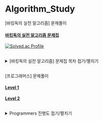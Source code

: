 # Algorithm_Study
[바킹독의 실전 알고리즘] 문제풀이

#### [바킹독의 실전 알고리즘 문제집](https://github.com/encrypted-def/basic-algo-lecture/blob/master/workbook.md)

[![Solved.ac Profile](http://mazassumnida.wtf/api/v2/generate_badge?boj=gamedevc)](https://solved.ac/gamedevc/)
## 
<details>
<summary>[바킹독의 실전 알고리즘] 문제집 목차 접기/펼치기</summary>
  
## 목차
```
0x01강 - 기초 코드 작성 요령 I -- 완료
0x02강 - 기초 코드 작성 요령 II -- 완료
0x03강 - 배열 -- 완료
0x04강 - 연결 리스트 -- 완료
0x05강 - 스택 -- ~오큰수까지 완료
0x06강 - 큐 -- 완료
0x07강 - 덱 -- ~AC까지 완료
0x08강 - 스택의 활용(수식의 괄호 쌍) -- 완료
0x09강 - BFS ~벽 부수고 이동하기 2(텀 프로젝트 제외)까지 완료
0x0A강 - DFS
0x0B강 - 재귀 ~별 찍기 11까지 완료
0x0C강 - 백트래킹 ~암호 만들기까지 완료
0x0D강 - 시뮬레이션
0x0E강 - 정렬 I -- 완료
0x0F강 - 정렬 II -- 완료
0x10강 - 다이나믹 프로그래밍 ~구간 합 구하기 5(내리막 길 제외)까지 완료
0x11강 - 그리디 ~선 긋기까지 완료
0x12강 - 수학 ~캠핑까지 완료
0x13강 - 이분탐색 ~멀티버스 II까지 완료
0x14강 - 투 포인터 ~수들의 합 2까지 완료 (소수의 연속합제외)
0x15강 - 해시 ~싸이버개강총회까지 완료
0x16강 - 이진 검색 트리 ~문제 추천 시스템 Version 1까지 완료
0x17강 - 우선순위 큐 ~파일 합치기 3까지 완료
0x18강 - 그래프 ~숨바꼭질까지 완료 (경로 찾기제외)
0x19강 - 트리 ~트리까지 완료
0x1A강 - 위상정렬 ~작업까지 완료
0x1B강 - 최소 신장 트리 ~학교 탐방하기까지 완료
0x1C강 - 플로이드 알고리즘 ~택배까지 완료 (내일로 여행 제외)
0x1D강 - 다익스트라 알고리즘 ~골목 대장 호석 - 효율성 2까지 완료
0x1E강 - KMP 알고리즘 
0x1F강 - 트라이
부록 1 - 문자열 기초 ~이름 궁합까지 완료
부록 2 - 동적 배열
부록 3 - 비트마스킹
부록 4 - Union Find
부록 5 - 다이나믹 프로그래밍 심화
```
  
</details>

##

[프로그래머스] 문제풀이
  
#### [Level 1](https://school.programmers.co.kr/learn/challenges?order=recent&levels=1&languages=cpp)
#### [Level 2](https://school.programmers.co.kr/learn/challenges?order=recent&levels=2&languages=cpp)

##

<details>
<summary>Programmers 진행도 접기/펼치기</summary>
  
## 진행도
```
Level 1 : 66 / 77
```

</details>

